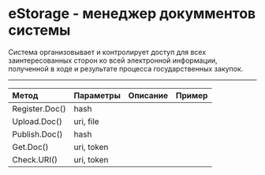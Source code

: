 
# eStorage - менеджер докумментов системы

Система организовывает и контролирует доступ для всех заинтересованных сторон ко всей электронной информации, полученной в ходе и результате процесса государственных закупок.

[](/data-set/funcionalRequirements.csv?r=1,2,4-6 "Основные функциональные требования к компоненту")

---

|  **Метод** | **Параметры** | **Описание** | **Пример** |
| :--- | :--- | :--- |:--- |
|  Register.Doc()  |  hash |  |   | 
|  Upload.Doc()| uri, file |  | 
|  Publish.Doc()  |  hash |  |   | 
|  Get.Doc()| uri, token |  | 
|  Check.URI()| uri, token |  | 
